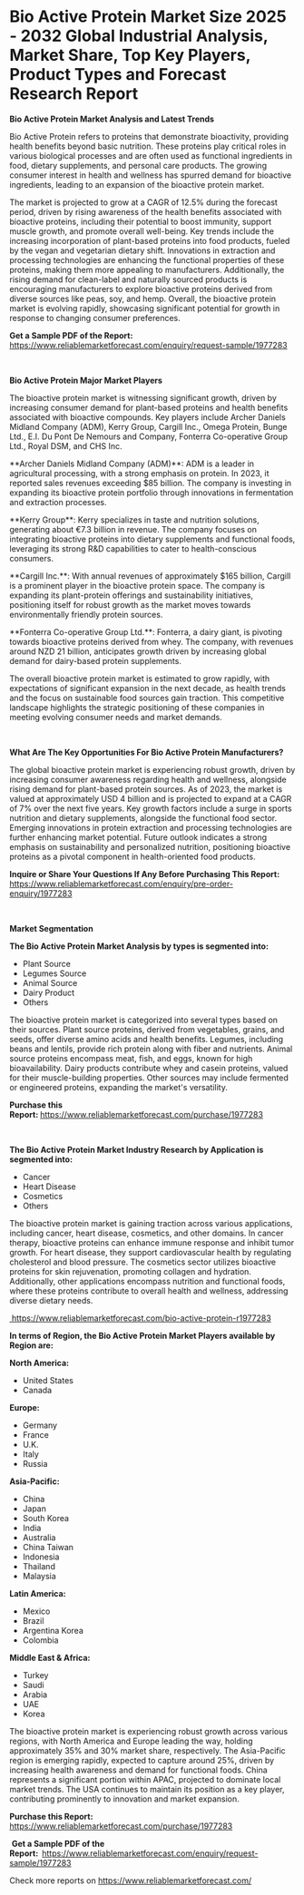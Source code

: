 <p><h1>Bio Active Protein Market Size 2025 - 2032 Global Industrial Analysis, Market Share, Top Key Players, Product Types and Forecast Research Report</h1></p><p><strong>Bio Active Protein Market Analysis and Latest Trends</strong></p>
<p><p>Bio Active Protein refers to proteins that demonstrate bioactivity, providing health benefits beyond basic nutrition. These proteins play critical roles in various biological processes and are often used as functional ingredients in food, dietary supplements, and personal care products. The growing consumer interest in health and wellness has spurred demand for bioactive ingredients, leading to an expansion of the bioactive protein market.</p><p>The market is projected to grow at a CAGR of 12.5% during the forecast period, driven by rising awareness of the health benefits associated with bioactive proteins, including their potential to boost immunity, support muscle growth, and promote overall well-being. Key trends include the increasing incorporation of plant-based proteins into food products, fueled by the vegan and vegetarian dietary shift. Innovations in extraction and processing technologies are enhancing the functional properties of these proteins, making them more appealing to manufacturers. Additionally, the rising demand for clean-label and naturally sourced products is encouraging manufacturers to explore bioactive proteins derived from diverse sources like peas, soy, and hemp. Overall, the bioactive protein market is evolving rapidly, showcasing significant potential for growth in response to changing consumer preferences.</p></p>
<p><strong>Get a Sample PDF of the Report:&nbsp;</strong> <a href="https://www.reliablemarketforecast.com/enquiry/request-sample/1977283?utm_campaign=2780&utm_medium=2&utm_source=Github&utm_content=ia&utm_term=01042025&utm_id=bio-active-protein">https://www.reliablemarketforecast.com/enquiry/request-sample/1977283</a></p>
<p>&nbsp;</p>
<p><strong>Bio Active Protein Major Market Players</strong></p>
<p><p>The bioactive protein market is witnessing significant growth, driven by increasing consumer demand for plant-based proteins and health benefits associated with bioactive compounds. Key players include Archer Daniels Midland Company (ADM), Kerry Group, Cargill Inc., Omega Protein, Bunge Ltd., E.I. Du Pont De Nemours and Company, Fonterra Co-operative Group Ltd., Royal DSM, and CHS Inc.</p><p>**Archer Daniels Midland Company (ADM)**: ADM is a leader in agricultural processing, with a strong emphasis on protein. In 2023, it reported sales revenues exceeding $85 billion. The company is investing in expanding its bioactive protein portfolio through innovations in fermentation and extraction processes.</p><p>**Kerry Group**: Kerry specializes in taste and nutrition solutions, generating about €7.3 billion in revenue. The company focuses on integrating bioactive proteins into dietary supplements and functional foods, leveraging its strong R&D capabilities to cater to health-conscious consumers.</p><p>**Cargill Inc.**: With annual revenues of approximately $165 billion, Cargill is a prominent player in the bioactive protein space. The company is expanding its plant-protein offerings and sustainability initiatives, positioning itself for robust growth as the market moves towards environmentally friendly protein sources.</p><p>**Fonterra Co-operative Group Ltd.**: Fonterra, a dairy giant, is pivoting towards bioactive proteins derived from whey. The company, with revenues around NZD 21 billion, anticipates growth driven by increasing global demand for dairy-based protein supplements.</p><p>The overall bioactive protein market is estimated to grow rapidly, with expectations of significant expansion in the next decade, as health trends and the focus on sustainable food sources gain traction. This competitive landscape highlights the strategic positioning of these companies in meeting evolving consumer needs and market demands.</p></p>
<p>&nbsp;</p>
<p><strong>What Are The Key Opportunities For Bio Active Protein Manufacturers?</strong></p>
<p><p>The global bioactive protein market is experiencing robust growth, driven by increasing consumer awareness regarding health and wellness, alongside rising demand for plant-based protein sources. As of 2023, the market is valued at approximately USD 4 billion and is projected to expand at a CAGR of 7% over the next five years. Key growth factors include a surge in sports nutrition and dietary supplements, alongside the functional food sector. Emerging innovations in protein extraction and processing technologies are further enhancing market potential. Future outlook indicates a strong emphasis on sustainability and personalized nutrition, positioning bioactive proteins as a pivotal component in health-oriented food products.</p></p>
<p><strong>Inquire or Share Your Questions If Any Before Purchasing This Report:</strong> <a href="https://www.reliablemarketforecast.com/enquiry/pre-order-enquiry/1977283?utm_campaign=2780&utm_medium=2&utm_source=Github&utm_content=ia&utm_term=01042025&utm_id=bio-active-protein">https://www.reliablemarketforecast.com/enquiry/pre-order-enquiry/1977283</a></p>
<p>&nbsp;</p>
<p><strong>Market Segmentation</strong></p>
<p><strong>The Bio Active Protein Market Analysis by types is segmented into:</strong></p>
<p><ul><li>Plant Source</li><li>Legumes Source</li><li>Animal Source</li><li>Dairy Product</li><li>Others</li></ul></p>
<p><p>The bioactive protein market is categorized into several types based on their sources. Plant source proteins, derived from vegetables, grains, and seeds, offer diverse amino acids and health benefits. Legumes, including beans and lentils, provide rich protein along with fiber and nutrients. Animal source proteins encompass meat, fish, and eggs, known for high bioavailability. Dairy products contribute whey and casein proteins, valued for their muscle-building properties. Other sources may include fermented or engineered proteins, expanding the market's versatility.</p></p>
<p><strong>Purchase this Report:&nbsp;</strong><a href="https://www.reliablemarketforecast.com/purchase/1977283?utm_campaign=2780&utm_medium=2&utm_source=Github&utm_content=ia&utm_term=01042025&utm_id=bio-active-protein">https://www.reliablemarketforecast.com/purchase/1977283</a></p>
<p>&nbsp;</p>
<p><strong>The Bio Active Protein Market Industry Research by Application is segmented into:</strong></p>
<p><ul><li>Cancer</li><li>Heart Disease</li><li>Cosmetics</li><li>Others</li></ul></p>
<p><p>The bioactive protein market is gaining traction across various applications, including cancer, heart disease, cosmetics, and other domains. In cancer therapy, bioactive proteins can enhance immune response and inhibit tumor growth. For heart disease, they support cardiovascular health by regulating cholesterol and blood pressure. The cosmetics sector utilizes bioactive proteins for skin rejuvenation, promoting collagen and hydration. Additionally, other applications encompass nutrition and functional foods, where these proteins contribute to overall health and wellness, addressing diverse dietary needs.</p></p>
<p><a href="https://www.reliablemarketforecast.com/bio-active-protein-r1977283?utm_campaign=2780&utm_medium=2&utm_source=Github&utm_content=ia&utm_term=01042025&utm_id=bio-active-protein">&nbsp;https://www.reliablemarketforecast.com/bio-active-protein-r1977283</a></p>
<p><strong>In terms of Region, the Bio Active Protein Market Players available by Region are:</strong></p>
<p>
    <p> <strong> North America: </strong>
        <ul>
            <li>United States</li>
            <li>Canada</li>
        </ul>
        </p> 
    <p> <strong> Europe: </strong>
        <ul>
            <li>Germany</li>
            <li>France</li>
            <li>U.K.</li>
            <li>Italy</li>
            <li>Russia</li>
        </ul>
        </p> 
    <p> <strong> Asia-Pacific: </strong>
        <ul>
            <li>China</li>
            <li>Japan</li>
            <li>South Korea</li>
            <li>India</li>
            <li>Australia</li>
            <li>China Taiwan</li>
            <li>Indonesia</li>
            <li>Thailand</li>
            <li>Malaysia</li>
        </ul>
        </p> 
    <p> <strong> Latin America: </strong>
        <ul>
            <li>Mexico</li>
            <li>Brazil</li>
            <li>Argentina Korea</li>
            <li>Colombia</li>
        </ul>
        </p> 
    <p> <strong> Middle East & Africa: </strong>
        <ul>
            <li>Turkey</li>
            <li>Saudi</li>
            <li>Arabia</li>
            <li>UAE</li>
            <li>Korea</li>
        </ul>
    </p>
    </p>
<p><p>The bioactive protein market is experiencing robust growth across various regions, with North America and Europe leading the way, holding approximately 35% and 30% market share, respectively. The Asia-Pacific region is emerging rapidly, expected to capture around 25%, driven by increasing health awareness and demand for functional foods. China represents a significant portion within APAC, projected to dominate local market trends. The USA continues to maintain its position as a key player, contributing prominently to innovation and market expansion.</p></p>
<p><strong>Purchase this Report: </strong><a href="https://www.reliablemarketforecast.com/purchase/1977283?utm_campaign=2780&utm_medium=2&utm_source=Github&utm_content=ia&utm_term=01042025&utm_id=bio-active-protein">https://www.reliablemarketforecast.com/purchase/1977283</a></p>
<p>&nbsp;<strong>Get a Sample PDF of the Report:&nbsp;&nbsp;</strong><a href="https://www.reliablemarketforecast.com/enquiry/request-sample/1977283?utm_campaign=2780&utm_medium=2&utm_source=Github&utm_content=ia&utm_term=01042025&utm_id=bio-active-protein">https://www.reliablemarketforecast.com/enquiry/request-sample/1977283</a></p>
<p><strong></strong></p>
<p>Check more reports on <a href="https://www.reliablemarketforecast.com/?utm_campaign=2780&utm_medium=2&utm_source=Github&utm_content=ia&utm_term=01042025&utm_id=bio-active-protein">https://www.reliablemarketforecast.com/</a></p>